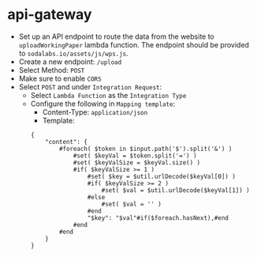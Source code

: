 # api-gateway

- Set up an API endpoint to route the data from the website to `uploadWorkingPaper` lambda function. The endpoint should be provided to `sodalabs.io/assets/js/wps.js`.
- Create a new endpoint: `/upload`
- Select Method: `POST`
- Make sure to enable `CORS`
- Select `POST` and under `Integration Request`:
    - Select `Lambda Function` as the `Integration Type`  
    - Configure the following in `Mapping template`:
        - Content-Type: `application/json`
        - Template:
        ```
        {
            "content": {
                #foreach( $token in $input.path('$').split('&') )
                    #set( $keyVal = $token.split('=') )
                    #set( $keyValSize = $keyVal.size() )
                    #if( $keyValSize >= 1 )
                        #set( $key = $util.urlDecode($keyVal[0]) )
                        #if( $keyValSize >= 2 )
                            #set( $val = $util.urlDecode($keyVal[1]) )
                        #else
                            #set( $val = '' )
                        #end
                        "$key": "$val"#if($foreach.hasNext),#end
                    #end
                #end
            }
        }
        ```